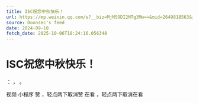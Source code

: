 ```yaml
---
title: ISC祝您中秋快乐！
url: https://mp.weixin.qq.com/s?__biz=MjM5ODI2MTg3Mw==&mid=2649818563&idx=1&sn=e73386860a45a2e987a10d4e1a84bb95
source: Doonsec's feed
date: 2024-09-18
fetch_date: 2025-10-06T18:24:16.056348
---
```


# ISC祝您中秋快乐！

：
，
。

视频
小程序
赞
，轻点两下取消赞
在看
，轻点两下取消在看